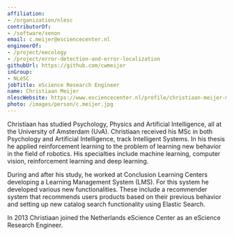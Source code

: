 ```yaml
---
affiliation:
- /organization/nlesc
contributorOf:
- /software/xenon
email: c.meijer@esciencecenter.nl
engineerOf:
- /project/eecology
- /project/error-detection-and-error-localization
githubUrl: https://github.com/cwmeijer
inGroup:
- NLeSC
jobTitle: eScience Research Engineer
name: Christiaan Meijer
nlescWebsite: https://www.esciencecenter.nl/profile/christiaan-meijer-msc
photo: /images/person/c.meijer.jpg
---
```

Christiaan has studied Psychology, Physics and Artificial Intelligence, all at the University of Amsterdam (UvA). Christiaan received his MSc in both Psychology and Artificial Intelligence, track Intelligent Systems. In his thesis he applied reinforcement learning to the problem of learning new behavior in the field of robotics. His specialties include machine learning, computer vision, reinforcement learning and deep learning.

During and after his study, he worked at Conclusion Learning Centers developing a Learning Management System (LMS). For this system he developed various new functionalities. These include a recommender system that recommends users products based on their previous behavior and setting up new catalog search functionality using Elastic Search.

In 2013 Christiaan joined the Netherlands eScience Center as an eScience Research Engineer.
